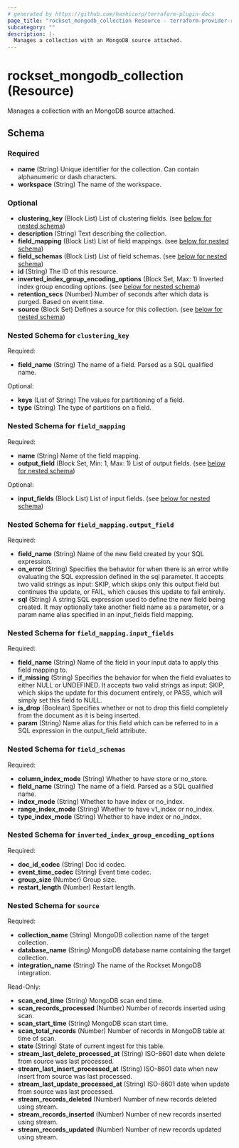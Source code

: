 ```yaml
---
# generated by https://github.com/hashicorp/terraform-plugin-docs
page_title: "rockset_mongodb_collection Resource - terraform-provider-rockset"
subcategory: ""
description: |-
  Manages a collection with an MongoDB source attached.
---
```


# rockset_mongodb_collection (Resource)

Manages a collection with an MongoDB source attached.



<!-- schema generated by tfplugindocs -->
## Schema

### Required

- **name** (String) Unique identifier for the collection. Can contain alphanumeric or dash characters.
- **workspace** (String) The name of the workspace.

### Optional

- **clustering_key** (Block List) List of clustering fields. (see [below for nested schema](#nestedblock--clustering_key))
- **description** (String) Text describing the collection.
- **field_mapping** (Block List) List of field mappings. (see [below for nested schema](#nestedblock--field_mapping))
- **field_schemas** (Block List) List of field schemas. (see [below for nested schema](#nestedblock--field_schemas))
- **id** (String) The ID of this resource.
- **inverted_index_group_encoding_options** (Block Set, Max: 1) Inverted index group encoding options. (see [below for nested schema](#nestedblock--inverted_index_group_encoding_options))
- **retention_secs** (Number) Number of seconds after which data is purged. Based on event time.
- **source** (Block Set) Defines a source for this collection. (see [below for nested schema](#nestedblock--source))

<a id="nestedblock--clustering_key"></a>
### Nested Schema for `clustering_key`

Required:

- **field_name** (String) The name of a field. Parsed as a SQL qualified name.

Optional:

- **keys** (List of String) The values for partitioning of a field.
- **type** (String) The type of partitions on a field.


<a id="nestedblock--field_mapping"></a>
### Nested Schema for `field_mapping`

Required:

- **name** (String) Name of the field mapping.
- **output_field** (Block Set, Min: 1, Max: 1) List of output fields. (see [below for nested schema](#nestedblock--field_mapping--output_field))

Optional:

- **input_fields** (Block List) List of input fields. (see [below for nested schema](#nestedblock--field_mapping--input_fields))

<a id="nestedblock--field_mapping--output_field"></a>
### Nested Schema for `field_mapping.output_field`

Required:

- **field_name** (String) Name of the new field created by your SQL expression.
- **on_error** (String) Specifies the behavior for when there is an error while evaluating the SQL expression defined in the sql parameter. It accepts two valid strings as input: SKIP, which skips only this output field but continues the update, or FAIL, which causes this update to fail entirely.
- **sql** (String) A string SQL expression used to define the new field being created. It may optionally take another field name as a parameter, or a param name alias specified in an input_fields field mapping.


<a id="nestedblock--field_mapping--input_fields"></a>
### Nested Schema for `field_mapping.input_fields`

Required:

- **field_name** (String) Name of the field in your input data to apply this field mapping to.
- **if_missing** (String) Specifies the behavior for when the field evaluates to either NULL or UNDEFINED. It accepts two valid strings as input: SKIP, which skips the update for this document entirely, or PASS, which will simply set this field to NULL.
- **is_drop** (Boolean) Specifies whether or not to drop this field completely from the document as it is being inserted.
- **param** (String) Name alias for this field which can be referred to in a SQL expression in the output_field attribute.



<a id="nestedblock--field_schemas"></a>
### Nested Schema for `field_schemas`

Required:

- **column_index_mode** (String) Whether to have store or no_store.
- **field_name** (String) The name of a field. Parsed as a SQL qualified name.
- **index_mode** (String) Whether to have index or no_index.
- **range_index_mode** (String) Whether to have v1_index or no_index.
- **type_index_mode** (String) Whether to have index or no_index.


<a id="nestedblock--inverted_index_group_encoding_options"></a>
### Nested Schema for `inverted_index_group_encoding_options`

Required:

- **doc_id_codec** (String) Doc id codec.
- **event_time_codec** (String) Event time codec.
- **group_size** (Number) Group size.
- **restart_length** (Number) Restart length.


<a id="nestedblock--source"></a>
### Nested Schema for `source`

Required:

- **collection_name** (String) MongoDB collection name of the target collection.
- **database_name** (String) MongoDB database name containing the target collection.
- **integration_name** (String) The name of the Rockset MongoDB integration.

Read-Only:

- **scan_end_time** (String) MongoDB scan end time.
- **scan_records_processed** (Number) Number of records inserted using scan.
- **scan_start_time** (String) MongoDB scan start time.
- **scan_total_records** (Number) Number of records in MongoDB table at time of scan.
- **state** (String) State of current ingest for this table.
- **stream_last_delete_processed_at** (String) ISO-8601 date when delete from source was last processed.
- **stream_last_insert_processed_at** (String) ISO-8601 date when new insert from source was last processed.
- **stream_last_update_processed_at** (String) ISO-8601 date when update from source was last processed.
- **stream_records_deleted** (Number) Number of new records deleted using stream.
- **stream_records_inserted** (Number) Number of new records inserted using stream.
- **stream_records_updated** (Number) Number of new records updated using stream.


